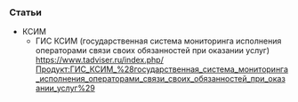 ### Статьи

- КСИМ
    - ГИС КСИМ (государственная система мониторинга исполнения операторами связи своих обязанностей при оказании услуг) https://www.tadviser.ru/index.php/Продукт:ГИС_КСИМ_%28государственная_система_мониторинга_исполнения_операторами_связи_своих_обязанностей_при_оказании_услуг%29